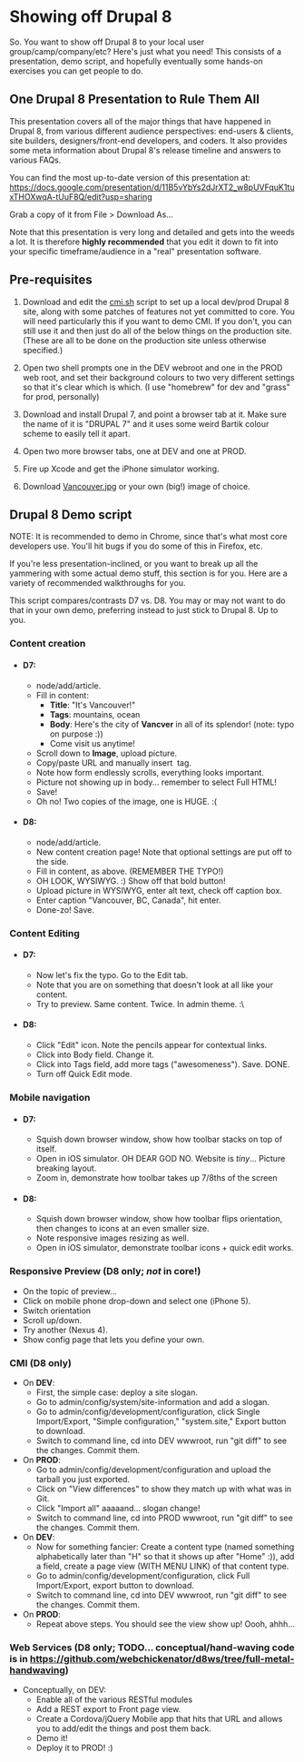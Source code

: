 Showing off Drupal 8
====================

So. You want to show off Drupal 8 to your local user group/camp/company/etc? Here's just what you need! This consists of a presentation, demo script, and hopefully eventually some hands-on exercises you can get people to do.

One Drupal 8 Presentation to Rule Them All
------------

This presentation covers all of the major things that have happened in Drupal 8, from various different audience perspectives: end-users & clients, site builders, designers/front-end developers, and coders. It also provides some meta information about Drupal 8's release timeline and answers to various FAQs.

You can find the most up-to-date version of this presentation at:
https://docs.google.com/presentation/d/11B5vYbYs2dJrXT2_w8pUVFquK1tuxTHOXwqA-tUuF8Q/edit?usp=sharing

Grab a copy of it from File > Download As...

Note that this presentation is very long and detailed and gets into the weeds a lot. It is therefore **highly recommended** that you edit it down to fit into your specific timeframe/audience in a "real" presentation software.

Pre-requisites
----

1. Download and edit the [cmi.sh](https://raw.github.com/webchickenator/drupal8-demo/master/cmi.sh) script to set up a local dev/prod Drupal 8 site, along with some patches of features not yet committed to core. You will need particularly this if you want to demo CMI. If you don't, you can still use it and then just do all of the below things on the production site. (These are all to be done on the production site unless otherwise specified.)

2. Open two shell prompts one in the DEV webroot and one in the PROD web root, and set their background colours to two very different settings so that it's clear which is which. (I use "homebrew" for dev and "grass" for prod, personally)

3. Download and install Drupal 7, and point a browser tab at it. Make sure the name of it is "DRUPAL 7" and it uses some weird Bartik colour scheme to easily tell it apart.
4. Open two more browser tabs, one at DEV and one at PROD.
5. Fire up Xcode and get the iPhone simulator working.
6. Download [Vancouver.jpg](https://github.com/webchickenator/drupal8-demo/blob/master/Vancouver.jpg) or your own (big!) image of choice.

Drupal 8 Demo script
-----
NOTE: It is recommended to demo in Chrome, since that's what most core developers use. You'll hit bugs if you do some of this in Firefox, etc.

If you're less presentation-inclined, or you want to break up all the yammering with some actual demo stuff, this section is for you. Here are a variety of recommended walkthroughs for you.

This script compares/contrasts D7 vs. D8. You may or may not want to do that in your own demo, preferring instead to just stick to Drupal 8. Up to you.


### Content creation
  - #### D7:
    - node/add/article.
    - Fill in content:
      - **Title**: "It's Vancouver!"
      - **Tags**: mountains, ocean
      - **Body**: Here's the city of <strong>Vancver</strong> in all of its splendor! (note: typo on purpose :))
      - Come visit us anytime!
    - Scroll down to **Image**, upload picture.
    - Copy/paste URL and manually insert <img> tag.
    - Note how form endlessly scrolls, everything looks important.
    - Picture not showing up in body... remember to select Full HTML!
    - Save!
    - Oh no! Two copies of the image, one is HUGE. :(

  - #### D8:
    - node/add/article.
    - New content creation page! Note that optional settings are put off to the side.
    - Fill in content, as above. (REMEMBER THE TYPO!)
    - OH LOOK, WYSIWYG. :) Show off that bold button!
    - Upload picture in WYSIWYG, enter alt text, check off caption box.
    - Enter caption "Vancouver, BC, Canada", hit enter.
    - Done-zo! Save.

### Content Editing
  - #### D7:
    - Now let's fix the typo. Go to the Edit tab.
    - Note that you are on something that doesn't look at all like your content.
    - Try to preview. Same content. Twice. In admin theme. :\

  - #### D8:
    - Click "Edit" icon. Note the pencils appear for contextual links.
    - Click into Body field. Change it.
    - Click into Tags field, add more tags ("awesomeness"). Save. DONE.
    - Turn off Quick Edit mode.


### Mobile navigation
  - #### D7:
    - Squish down browser window, show how toolbar stacks on top of itself.
    - Open in iOS simulator. OH DEAR GOD NO. Website is *tiny*... Picture breaking layout.
    - Zoom in, demonstrate how toolbar takes up 7/8ths of the screen

  - #### D8:
    - Squish down browser window, show how toolbar flips orientation, then changes to icons at an even smaller size.
    - Note responsive images resizing as well.
    - Open in iOS simulator, demonstrate toolbar icons + quick edit works.


### Responsive Preview (D8 only; *not* in core!)
  - On the topic of preview...
  - Click on mobile phone drop-down and select one (iPhone 5).
  - Switch orientation
  - Scroll up/down.
  - Try another (Nexus 4).
  - Show config page that lets you define your own.



### CMI (D8 only)
  - On **DEV**:
    - First, the simple case: deploy a site slogan.
    - Go to admin/config/system/site-information and add a slogan.
    - Go to admin/config/development/configuration, click Single Import/Export, "Simple configuration," "system.site," Export button to download.
    - Switch to command line, cd into DEV wwwroot, run "git diff" to see the changes. Commit them.
  - On **PROD**:
    - Go to admin/config/development/configuration and upload the tarball you just exported.
    - Click on "View differences" to show they match up with what was in Git.
    - Click "Import all" aaaaand... slogan change!
    - Switch to command line, cd into PROD wwwroot, run "git diff" to see the changes. Commit them.
  - On **DEV**:
    - Now for something fancier: Create a content type (named something alphabetically later than "H" so that it shows up after "Home" :)), add a field, create a page view (WITH MENU LINK) of that content type.
    - Go to admin/config/development/configuration, click Full Import/Export, export button to download.
    - Switch to command line, cd into DEV wwwroot, run "git diff" to see the changes. Commit them.
  - On **PROD**:
    - Repeat above steps. You should see the view show up! Oooh, ahhh...


### Web Services (D8 only; TODO... conceptual/hand-waving code is in https://github.com/webchickenator/d8ws/tree/full-metal-handwaving)
  - Conceptually, on DEV:
    - Enable all of the various RESTful modules
    - Add a REST export to Front page view.
    - Create a Cordova/jQuery Mobile app that hits that URL and allows you to add/edit the things and post them back.
    - Demo it!
    - Deploy it to PROD! :)
